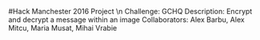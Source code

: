 #Hack Manchester 2016 Project \n
Challenge: GCHQ
Description: Encrypt and decrypt a message within an image
Collaborators: Alex Barbu, Alex Mitcu, Maria Musat, Mihai Vrabie